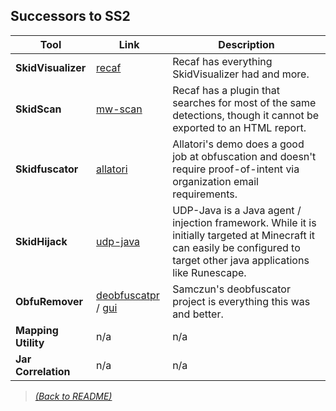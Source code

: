 ## Successors to SS2

| Tool  | Link  | Description |
|-------|--------------|------|
| **SkidVisualizer** | [recaf](https://github.com/Col-E/Recaf) | Recaf has everything SkidVisualizer had and more. |
| **SkidScan** | [mw-scan](https://github.com/Col-E/Recaf-plugin-workspace/releases/tag/example-mal-scan) | Recaf has a plugin that searches for most of the same detections, though it cannot be exported to an HTML report. |
| **Skidfuscator** | [allatori](http://www.allatori.com/) | Allatori's demo does a good job at obfuscation and doesn't require proof-of-intent via organization email requirements. |
| **SkidHijack** | [udp-java](https://github.com/UnknownDetectionParty/UDP-Java/) |  UDP-Java is a Java agent / injection framework. While it is initially targeted at Minecraft it can easily be configured to target other java applications like Runescape. |
| **ObfuRemover** | [deobfuscatpr](https://github.com/java-deobfuscator/deobfuscator) / [gui](https://github.com/java-deobfuscator/deobfuscator-gui) | Samczun's deobfuscator project is everything this was and better. |
| **Mapping Utility** | n/a | n/a |
| **Jar Correlation** | n/a | n/a |

> [_(Back to README)_](README.md)
